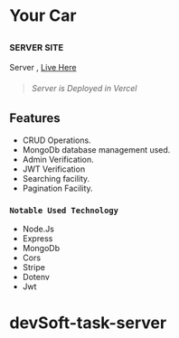 # Your Car

## <span style="font-size:15px">SERVER SITE</span>

Server , [Live Here](https://your-car-server.vercel.app/)

> ###### Server is Deployed in Vercel

## Features

- CRUD Operations.
- MongoDb database management used.
- Admin Verification.
- JWT Verification
- Searching facility.
- Pagination Facility.

### `Notable Used Technology`

- Node.Js
- Express
- MongoDb
- Cors
- Stripe
- Dotenv
- Jwt
# devSoft-task-server
